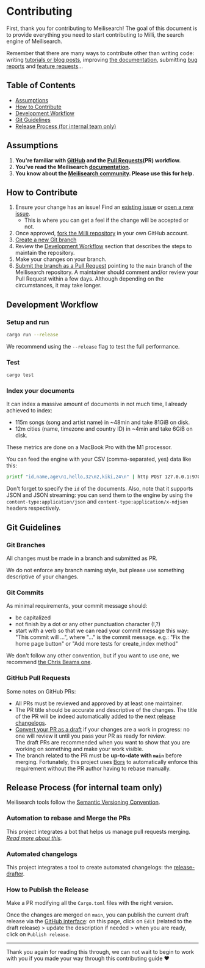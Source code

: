 # Contributing

First, thank you for contributing to Meilisearch! The goal of this document is to provide everything you need to start contributing to Milli, the search engine of Meilisearch.

Remember that there are many ways to contribute other than writing code: writing [tutorials or blog posts](https://github.com/meilisearch/awesome-meilisearch), improving [the documentation](https://github.com/meilisearch/documentation), submitting [bug reports](https://github.com/meilisearch/milli/issues/new) and [feature requests](https://github.com/meilisearch/product/discussions/categories/feedback-feature-proposal)...

## Table of Contents
- [Assumptions](#assumptions)
- [How to Contribute](#how-to-contribute)
- [Development Workflow](#development-workflow)
- [Git Guidelines](#git-guidelines)
- [Release Process (for internal team only)](#release-process-for-internal-team-only)

## Assumptions

1. **You're familiar with [GitHub](https://github.com) and the [Pull Requests](https://help.github.com/en/github/collaborating-with-issues-and-pull-requests/about-pull-requests)(PR) workflow.**
2. **You've read the Meilisearch [documentation](https://docs.meilisearch.com).**
3. **You know about the [Meilisearch community](https://docs.meilisearch.com/learn/what_is_meilisearch/contact.html).
   Please use this for help.**

## How to Contribute

1. Ensure your change has an issue! Find an
   [existing issue](https://github.com/meilisearch/milli/issues/) or [open a new issue](https://github.com/meilisearch/milli/issues/new).
   * This is where you can get a feel if the change will be accepted or not.
2. Once approved, [fork the Milli repository](https://help.github.com/en/github/getting-started-with-github/fork-a-repo) in your own GitHub account.
3. [Create a new Git branch](https://help.github.com/en/github/collaborating-with-issues-and-pull-requests/creating-and-deleting-branches-within-your-repository)
4. Review the [Development Workflow](#development-workflow) section that describes the steps to maintain the repository.
5. Make your changes on your branch.
6. [Submit the branch as a Pull Request](https://help.github.com/en/github/collaborating-with-issues-and-pull-requests/creating-a-pull-request-from-a-fork) pointing to the `main` branch of the Meilisearch repository. A maintainer should comment and/or review your Pull Request within a few days. Although depending on the circumstances, it may take longer.

## Development Workflow

### Setup and run

```bash
cargo run --release
```

We recommend using the `--release` flag to test the full performance.

### Test

```bash
cargo test
```

### Index your documents

It can index a massive amount of documents in not much time, I already achieved to index:
 - 115m songs (song and artist name) in \~48min and take 81GiB on disk.
 - 12m cities (name, timezone and country ID) in \~4min and take 6GiB on disk.

These metrics are done on a MacBook Pro with the M1 processor.

You can feed the engine with your CSV (comma-separated, yes) data like this:

```bash
printf "id,name,age\n1,hello,32\n2,kiki,24\n" | http POST 127.0.0.1:9700/documents content-type:text/csv
```

Don't forget to specify the `id` of the documents. Also, note that it supports JSON and JSON
streaming: you can send them to the engine by using the `content-type:application/json` and
`content-type:application/x-ndjson` headers respectively.

## Git Guidelines

### Git Branches

All changes must be made in a branch and submitted as PR.

We do not enforce any branch naming style, but please use something descriptive of your changes.

### Git Commits

As minimal requirements, your commit message should:
- be capitalized
- not finish by a dot or any other punctuation character (!,?)
- start with a verb so that we can read your commit message this way: "This commit will ...", where "..." is the commit message.
  e.g.: "Fix the home page button" or "Add more tests for create_index method"

We don't follow any other convention, but if you want to use one, we recommend [the Chris Beams one](https://chris.beams.io/posts/git-commit/).

### GitHub Pull Requests

Some notes on GitHub PRs:

- All PRs must be reviewed and approved by at least one maintainer.
- The PR title should be accurate and descriptive of the changes. The title of the PR will be indeed automatically added to the next [release changelogs](https://github.com/meilisearch/milli/releases/).
- [Convert your PR as a draft](https://help.github.com/en/github/collaborating-with-issues-and-pull-requests/changing-the-stage-of-a-pull-request) if your changes are a work in progress: no one will review it until you pass your PR as ready for review.<br>
  The draft PRs are recommended when you want to show that you are working on something and make your work visible.
- The branch related to the PR must be **up-to-date with `main`** before merging. Fortunately, this project uses [Bors](https://github.com/bors-ng/bors-ng) to automatically enforce this requirement without the PR author having to rebase manually.

## Release Process (for internal team only)

Meilisearch tools follow the [Semantic Versioning Convention](https://semver.org/).

### Automation to rebase and Merge the PRs <!-- omit in toc -->

This project integrates a bot that helps us manage pull requests merging.<br>
_[Read more about this](https://github.com/meilisearch/integration-guides/blob/main/resources/bors.md)._

### Automated changelogs <!-- omit in toc -->

This project integrates a tool to create automated changelogs: the [release-drafter](https://github.com/release-drafter/release-drafter/).

### How to Publish the Release <!-- omit in toc -->

Make a PR modifying all the `Cargo.toml` files with the right version.

Once the changes are merged on `main`, you can publish the current draft release via the [GitHub interface](https://github.com/meilisearch/milli/releases): on this page, click on `Edit` (related to the draft release) > update the description if needed > when you are ready, click on `Publish release`.

<hr>

Thank you again for reading this through, we can not wait to begin to work with you if you made your way through this contributing guide ❤️
